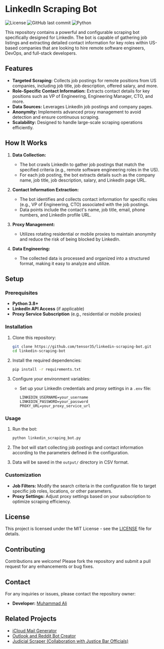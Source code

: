 # LinkedIn Scraping Bot

![License](https://img.shields.io/github/license/tensor35/linkedin-scraping-bot?style=flat-square)
![GitHub last commit](https://img.shields.io/github/last-commit/tensor35/linkedin-scraping-bot?style=flat-square)
![Python](https://img.shields.io/badge/python-v3.8+-blue.svg?style=flat-square)

This repository contains a powerful and configurable scraping bot specifically designed for LinkedIn. The bot is capable of gathering job listings and extracting detailed contact information for key roles within US-based companies that are looking to hire remote software engineers, DevOps, and full-stack developers.

## Features

- **Targeted Scraping:** Collects job postings for remote positions from US companies, including job title, job description, offered salary, and more.
- **Role-Specific Contact Information:** Extracts contact details for key positions such as VP of Engineering, Engineering Manager, CTO, and more.
- **Data Sources:** Leverages LinkedIn job postings and company pages.
- **Anonymity:** Implements advanced proxy management to avoid detection and ensure continuous scraping.
- **Scalability:** Designed to handle large-scale scraping operations efficiently.

## How It Works

1. **Data Collection:**
   - The bot crawls LinkedIn to gather job postings that match the specified criteria (e.g., remote software engineering roles in the US).
   - For each job posting, the bot extracts details such as the company name, job title, job description, salary, and LinkedIn page URL.

2. **Contact Information Extraction:**
   - The bot identifies and collects contact information for specific roles (e.g., VP of Engineering, CTO) associated with the job postings.
   - Data points include the contact's name, job title, email, phone numbers, and LinkedIn profile URL.

3. **Proxy Management:**
   - Utilizes rotating residential or mobile proxies to maintain anonymity and reduce the risk of being blocked by LinkedIn.

4. **Data Engineering:**
   - The collected data is processed and organized into a structured format, making it easy to analyze and utilize.

## Setup

### Prerequisites

- **Python 3.8+**
- **LinkedIn API Access** (if applicable)
- **Proxy Service Subscription** (e.g., residential or mobile proxies)

### Installation

1. Clone this repository:
   ```bash
   git clone https://github.com/tensor35/linkedin-scraping-bot.git
   cd linkedin-scraping-bot
   ```

2. Install the required dependencies:
   ```bash
   pip install -r requirements.txt
   ```

3. Configure your environment variables:
   - Set up your LinkedIn credentials and proxy settings in a `.env` file:
     ```
     LINKEDIN_USERNAME=your_username
     LINKEDIN_PASSWORD=your_password
     PROXY_URL=your_proxy_service_url
     ```

### Usage

1. Run the bot:
   ```bash
   python linkedin_scraping_bot.py
   ```

2. The bot will start collecting job postings and contact information according to the parameters defined in the configuration.

3. Data will be saved in the `output/` directory in CSV format.

### Customization

- **Job Filters:** Modify the search criteria in the configuration file to target specific job roles, locations, or other parameters.
- **Proxy Settings:** Adjust proxy settings based on your subscription to optimize scraping efficiency.

## License

This project is licensed under the MIT License - see the [LICENSE](LICENSE) file for details.

## Contributing

Contributions are welcome! Please fork the repository and submit a pull request for any enhancements or bug fixes.

## Contact

For any inquiries or issues, please contact the repository owner:

- **Developer:** [Muhammad Ali](https://github.com/tensor35)

## Related Projects

- [iCloud Mail Generator](https://github.com/tensor35/icloud-mail-generator)
- [Outlook and Reddit Bot Creator](https://github.com/tensor35/reddit_bot)
- [Judicial Scraper (Collaboration with Justice Bar Officials)](https://github.com/tensor35/judicial_records_scrapper)